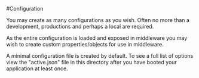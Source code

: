 #Configuration

You may create as many configurations as you wish. Often no more than a development, productions and perhaps a local are required.

As the entire configuration is loaded and exposed in middleware you may wish to create custom properties/objects for use in middleware.

A minimal configuration file is created by default. To see a full list of options view the "active.json" file in this directory
after you have booted your application at least once.